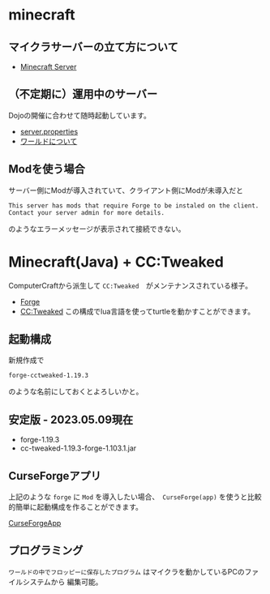 # minecraft

## マイクラサーバーの立て方について
- [Minecraft Server](server.md)

## （不定期に）運用中のサーバー
Dojoの開催に合わせて随時起動しています。 
- [server.properties](properties.md)
- [ワールドについて](world.md)

## Modを使う場合
サーバー側にModが導入されていて、クライアント側にModが未導入だと
```
This server has mods that require Forge to be instaled on the client.
Contact your server admin for more details.
```
のようなエラーメッセージが表示されて接続できない。

# Minecraft(Java) + CC:Tweaked
ComputerCraftから派生して `CC:Tweaked`　がメンテナンスされている様子。
- [Forge](https://files.minecraftforge.net/net/minecraftforge/forge/)
- [CC:Tweaked](https://legacy.curseforge.com/minecraft/mc-mods/cc-tweaked)
この構成でlua言語を使ってturtleを動かすことができます。

## 起動構成
新規作成で
```
forge-cctweaked-1.19.3
```
のような名前にしておくとよろしいかと。

## 安定版 - 2023.05.09現在
- forge-1.19.3
- cc-tweaked-1.19.3-forge-1.103.1.jar

## CurseForgeアプリ
上記のような `forge` に `Mod` を導入したい場合、　`CurseForge(app)` を使うと比較的簡単に起動構成を作ることができます。

[CurseForgeApp](CurseForgeApp.md)


## プログラミング
`ワールドの中でフロッピーに保存したプログラム` はマイクラを動かしているPCのファイルシステムから
編集可能。
